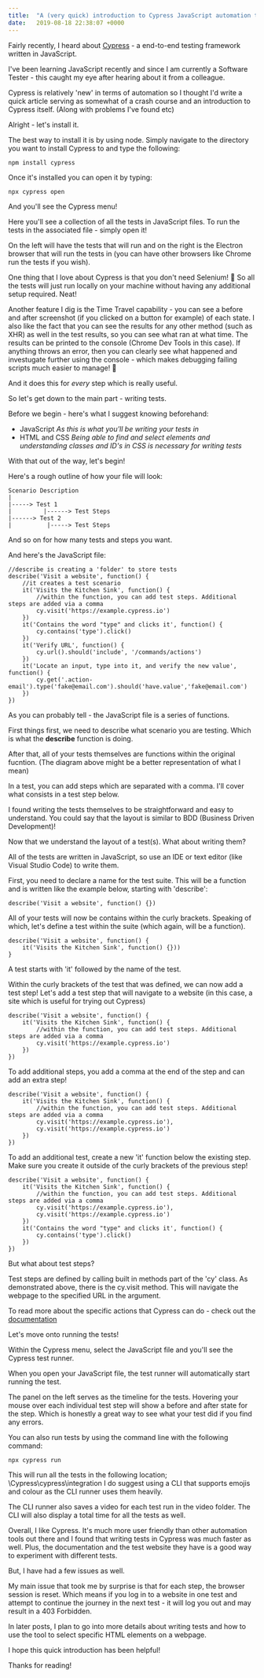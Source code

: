```yaml
---
title:  "A (very quick) introduction to Cypress JavaScript automation testing"
date:   2019-08-18 22:38:07 +0000
---
```

Fairly recently, I heard about [Cypress](https://www.cypress.io/) - a end-to-end testing framework written in JavaScript.

I've been learning JavaScript recently and since I am currently a Software Tester - this caught my eye after hearing about it from a colleague.

Cypress is relatively 'new' in terms of automation so I thought I'd write a quick article serving as somewhat of a crash course and an introduction to Cypress itself. (Along with problems I've found etc)

Alright - let's install it.

The best way to install it is by using node. Simply navigate to the directory you want to install Cypress to and type the following:

```
npm install cypress
```

Once it's installed you can open it by typing:

```
npx cypress open
```

And you'll see the Cypress menu!
<blockquote class="imgur-embed-pub" lang="en" data-id="a/7LoDjLs" data-context="false" ><a href="//imgur.com/a/7LoDjLs"></a></blockquote><script async src="//s.imgur.com/min/embed.js" charset="utf-8"></script>

Here you'll see a collection of all the tests in JavaScript files. To run the tests in the associated file - simply open it!

<blockquote class="imgur-embed-pub" lang="en" data-id="a/8KxYAlx" data-context="false" ><a href="//imgur.com/a/8KxYAlx"></a></blockquote><script async src="//s.imgur.com/min/embed.js" charset="utf-8"></script>

On the left will have the tests that will run and on the right is the Electron browser that will run the tests in (you can have other browsers like Chrome run the tests if you wish).

One thing that I love about Cypress is that you don't need Selenium! 🎉 So all the tests will just run locally on your machine without having any additional setup required. Neat!

Another feature I dig is the Time Travel capability - you can see a before and after screenshot (if you clicked on a button for example) of each state. I also like the fact that you can see the results for any other method (such as XHR) as well in the test results, so you can see what ran at what time. The results can be printed to the console (Chrome Dev Tools in this case). If anything throws an error, then you can clearly see what happened and investugate further using the console - which makes debugging failing scripts much easier to manage! 👏

<blockquote class="imgur-embed-pub" lang="en" data-id="a/8o64fkb" data-context="false" ><a href="//imgur.com/a/8o64fkb"></a></blockquote><script async src="//s.imgur.com/min/embed.js" charset="utf-8"></script>

And it does this for <i>every</i> step which is really useful.

So let's get down to the main part - writing tests.

Before we begin - here's what I suggest knowing beforehand:
- JavaScript <i>As this is what you'll be writing your tests in</i>
- HTML and CSS <i>Being able to find and select elements and understanding classes and ID's in CSS is necessary for writing tests</i>

With that out of the way, let's begin!

Here's a rough outline of how your file will look:
```
Scenario Description
|
|-----> Test 1
|         |------> Test Steps
|------> Test 2
|          |-----> Test Steps
```

And so on for how many tests and steps you want.

And here's the JavaScript file:
```
//describe is creating a 'folder' to store tests
describe('Visit a website', function() {
    //it creates a test scenario
    it('Visits the Kitchen Sink', function() {
        //within the function, you can add test steps. Additional steps are added via a comma
        cy.visit('https://example.cypress.io')
    })
    it('Contains the word "type" and clicks it', function() {
        cy.contains('type').click()
    })
    it('Verify URL', function() {
        cy.url().should('include', '/commands/actions')
    })
    it('Locate an input, type into it, and verify the new value', function() {
        cy.get('.action-email').type('fake@email.com').should('have.value','fake@email.com')
    })
})
```

As you can probably tell - the JavaScript file is a series of functions.

First things first, we need to describe what scenario you are testing. Which is what the <b>describe</b> function is doing.

After that, all of your tests themselves are functions within the original fucntion. (The diagram above might be a better representation of what I mean)

In a test, you can add steps which are separated with a comma. I'll cover what consists in a test step below.

I found writing the tests themselves to be straightforward and easy to understand. You could say that the layout is similar to BDD (Business Driven Development)!

Now that we understand the layout of a test(s). What about writing them?

All of the tests are written in JavaScript, so use an IDE or text editor (like Visual Studio Code) to write them.

First, you need to declare a name for the test suite. This will be a function and is written like the example below, starting with 'describe':

```
describe('Visit a website', function() {})
```

All of your tests will now be contains within the curly brackets. Speaking of which, let's define a test within the suite (which again, will be a function).

```
describe('Visit a website', function() {
    it('Visits the Kitchen Sink', function() {}))
}
```

A test starts with 'it' followed by the name of the test.

Within the curly brackets of the test that was defined, we can now add a test step! Let's add a test step that will navigate to a website (in this case, a site which is useful for trying out Cypress)

```
describe('Visit a website', function() {
    it('Visits the Kitchen Sink', function() {
        //within the function, you can add test steps. Additional steps are added via a comma
        cy.visit('https://example.cypress.io')
    })
})
```

To add additional steps, you add a comma at the end of the step and can add an extra step!

```
describe('Visit a website', function() {
    it('Visits the Kitchen Sink', function() {
        //within the function, you can add test steps. Additional steps are added via a comma
        cy.visit('https://example.cypress.io'),
        cy.visit('https://example.cypress.io')
    })
})
```

To add an additional test, create a new 'it' function below the existing step. Make sure you create it outside of the curly brackets of the previous step!

```
describe('Visit a website', function() {
    it('Visits the Kitchen Sink', function() {
        //within the function, you can add test steps. Additional steps are added via a comma
        cy.visit('https://example.cypress.io'),
        cy.visit('https://example.cypress.io')
    })
    it('Contains the word "type" and clicks it', function() {
        cy.contains('type').click()
    })
})
```

But what about test steps?

Test steps are defined by calling built in methods part of the 'cy' class. As demonstrated above, there is the cy.visit method. This will navigate the webpage to the specified URL in the argument.

To read more about the specific actions that Cypress can do - check out the [documentation](https://example.cypress.io/)

Let's move onto running the tests!

Within the Cypress menu, select the JavaScript file and you'll see the Cypress test runner.

<blockquote class="imgur-embed-pub" lang="en" data-id="a/8KxYAlx" data-context="false" ><a href="//imgur.com/a/8KxYAlx"></a></blockquote><script async src="//s.imgur.com/min/embed.js" charset="utf-8"></script>

When you open your JavaScript file, the test runner will automatically start running the test.

The panel on the left serves as the timeline for the tests. Hovering your mouse over each individual test step will show a before and after state for the step. Which is honestly a great way to see what your test did if you find any errors.

You can also run tests by using the command line with the following command:

```
npx cypress run
```

This will run all the tests in the following location; \Cypress\cypress\integration
I do suggest using a CLI that supports emojis and colour as the CLI runner uses them heavily.

<blockquote class="imgur-embed-pub" lang="en" data-id="a/wHbSHKZ" data-context="false" ><a href="//imgur.com/a/wHbSHKZ"></a></blockquote><script async src="//s.imgur.com/min/embed.js" charset="utf-8"></script>

The CLI runner also saves a video for each test run in the video folder. The CLI will also display a total time for all the tests as well.

Overall, I like Cypress. It's much more user friendly than other automation tools out there and I found that writing tests in Cypress was much faster as well. Plus, the documentation and the test website they have is a good way to experiment with different tests.

But, I have had a few issues as well.

My main issue that took me by surprise is that for each step, the browser session is reset. Which means if you log in to a website in one test and attempt to continue the journey in the next test - it will log you out and may result in a 403 Forbidden.

In later posts, I plan to go into more details about writing tests and how to use the tool to select specific HTML elements on a webpage.

I hope this quick introduction has been helpful!

Thanks for reading!